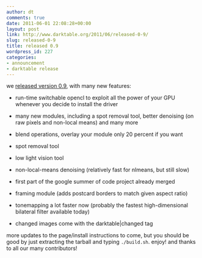 ```yaml
---
author: dt
comments: true
date: 2011-06-01 22:08:28+00:00
layout: post
link: http://www.darktable.org/2011/06/released-0-9/
slug: released-0-9
title: released 0.9
wordpress_id: 227
categories:
- announcement
- darktable release
---
```


we [released version 0.9](http://sourceforge.net/projects/darktable/files/darktable/0.9/darktable-0.9.tar.gz/download), with many new features:



	
  * run-time switchable opencl to exploit all the power of your GPU whenever you decide to install the driver

	
  * many new modules, including a spot removal tool, better denoising (on raw pixels and non-local means) and many more

	
  * blend operations, overlay your module only 20 percent if you want

	
  * spot removal tool

	
  * low light vision tool

	
  * non-local-means denoising (relatively fast for nlmeans, but still slow)

	
  * first part of the google summer of code project already merged

	
  * framing module (adds postcard borders to match given aspect ratio)

	
  * tonemapping a lot faster now (probably the fastest high-dimensional bilateral filter available today)

	
  * changed images come with the darktable|changed tag


more updates to the page/install instructions to come, but you should be good by just extracting the tarball and typing `./build.sh`. enjoy! and thanks to all our many contributors!
